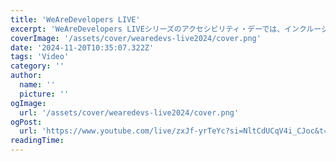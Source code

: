 ```yaml
---
title: 'WeAreDevelopers LIVE'
excerpt: 'WeAreDevelopers LIVEシリーズのアクセシビリティ・デーでは、インクルージョンを推進するための最先端技術を探ります。'
coverImage: '/assets/cover/wearedevs-live2024/cover.png'
date: '2024-11-20T10:35:07.322Z'
tags: 'Video'
category: ''
author:
  name: ''
  picture: ''
ogImage:
  url: '/assets/cover/wearedevs-live2024/cover.png'
ogPost:
  url: 'https://www.youtube.com/live/zxJf-yrTeYc?si=NltCdUCqV4i_CJoc&t=567'
readingTime:
---
```

